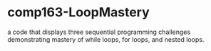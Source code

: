 # comp163-LoopMastery
a code that displays three sequential programming challenges demonstrating mastery of while loops, for loops, and nested loops.
